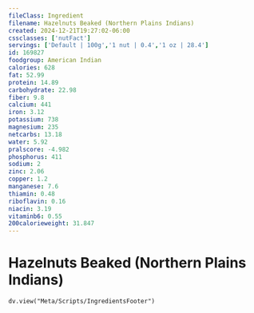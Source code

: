 ```yaml
---
fileClass: Ingredient
filename: Hazelnuts Beaked (Northern Plains Indians)
created: 2024-12-21T19:27:02-06:00
cssclasses: ['nutFact']
servings: ['Default | 100g','1 nut | 0.4','1 oz | 28.4']
id: 169827
foodgroup: American Indian
calories: 628
fat: 52.99
protein: 14.89
carbohydrate: 22.98
fiber: 9.8
calcium: 441
iron: 3.12
potassium: 738
magnesium: 235
netcarbs: 13.18
water: 5.92
pralscore: -4.982
phosphorus: 411
sodium: 2
zinc: 2.06
copper: 1.2
manganese: 7.6
thiamin: 0.48
riboflavin: 0.16
niacin: 3.19
vitaminb6: 0.55
200calorieweight: 31.847
---
```


# Hazelnuts Beaked (Northern Plains Indians)

```dataviewjs
dv.view("Meta/Scripts/IngredientsFooter")
```